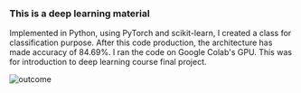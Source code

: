 ### This is a deep learning material ###

Implemented in Python, using PyTorch and scikit-learn, I created a class for classification purpose.
After this code production, the architecture has made accuracy of 84.69%.
I ran the code on Google Colab's GPU.
This was for introduction to deep learning course final project.

![outcome](https://user-images.githubusercontent.com/82370205/177552298-492a8082-566c-4f0e-b245-e548316b3df5.jpg)
